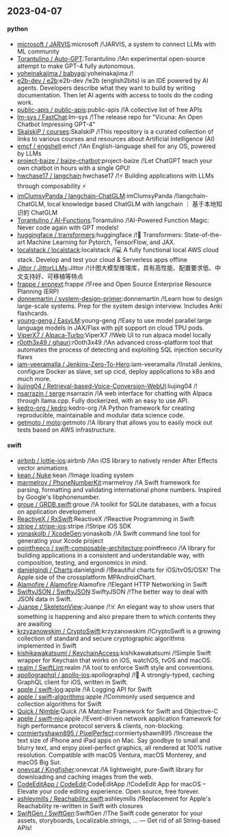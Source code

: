 ## 2023-04-07

#### python
* [microsoft / JARVIS](https://github.com/microsoft/JARVIS):microsoft /!JARVIS, a system to connect LLMs with ML community
* [Torantulino / Auto-GPT](https://github.com/Torantulino/Auto-GPT):Torantulino /!An experimental open-source attempt to make GPT-4 fully autonomous.
* [yoheinakajima / babyagi](https://github.com/yoheinakajima/babyagi):yoheinakajima /!
* [e2b-dev / e2b](https://github.com/e2b-dev/e2b):e2b-dev /!e2b (english2bits) is an IDE powered by AI agents. Developers describe what they want to build by writing documentation. Then let AI agents with access to tools do the coding work.
* [public-apis / public-apis](https://github.com/public-apis/public-apis):public-apis /!A collective list of free APIs
* [lm-sys / FastChat](https://github.com/lm-sys/FastChat):lm-sys /!The release repo for "Vicuna: An Open Chatbot Impressing GPT-4"
* [SkalskiP / courses](https://github.com/SkalskiP/courses):SkalskiP /!This repository is a curated collection of links to various courses and resources about Artificial Intelligence (AI)
* [emcf / engshell](https://github.com/emcf/engshell):emcf /!An English-language shell for any OS, powered by LLMs
* [project-baize / baize-chatbot](https://github.com/project-baize/baize-chatbot):project-baize /!Let ChatGPT teach your own chatbot in hours with a single GPU!
* [hwchase17 / langchain](https://github.com/hwchase17/langchain):hwchase17 /!⚡
Building applications with LLMs through composability
⚡
* [imClumsyPanda / langchain-ChatGLM](https://github.com/imClumsyPanda/langchain-ChatGLM):imClumsyPanda /!langchain-ChatGLM, local knowledge based ChatGLM with langchain ｜ 基于本地知识的 ChatGLM
* [Torantulino / AI-Functions](https://github.com/Torantulino/AI-Functions):Torantulino /!AI-Powered Function Magic: Never code again with GPT models!
* [huggingface / transformers](https://github.com/huggingface/transformers):huggingface /!🤗
Transformers: State-of-the-art Machine Learning for Pytorch, TensorFlow, and JAX.
* [localstack / localstack](https://github.com/localstack/localstack):localstack /!💻
A fully functional local AWS cloud stack. Develop and test your cloud & Serverless apps offline
* [Jittor / JittorLLMs](https://github.com/Jittor/JittorLLMs):Jittor /!计图大模型推理库，具有高性能、配置要求低、中文支持好、可移植等特点
* [frappe / erpnext](https://github.com/frappe/erpnext):frappe /!Free and Open Source Enterprise Resource Planning (ERP)
* [donnemartin / system-design-primer](https://github.com/donnemartin/system-design-primer):donnemartin /!Learn how to design large-scale systems. Prep for the system design interview. Includes Anki flashcards.
* [young-geng / EasyLM](https://github.com/young-geng/EasyLM):young-geng /!Easy to use model parallel large language models in JAX/Flax with pjit support on cloud TPU pods.
* [ViperX7 / Alpaca-Turbo](https://github.com/ViperX7/Alpaca-Turbo):ViperX7 /!Web UI to run alpaca model locally
* [r0oth3x49 / ghauri](https://github.com/r0oth3x49/ghauri):r0oth3x49 /!An advanced cross-platform tool that automates the process of detecting and exploiting SQL injection security flaws
* [iam-veeramalla / Jenkins-Zero-To-Hero](https://github.com/iam-veeramalla/Jenkins-Zero-To-Hero):iam-veeramalla /!Install Jenkins, configure Docker as slave, set up cicd, deploy applications to k8s and much more.
* [liujing04 / Retrieval-based-Voice-Conversion-WebUI](https://github.com/liujing04/Retrieval-based-Voice-Conversion-WebUI):liujing04 /!
* [nsarrazin / serge](https://github.com/nsarrazin/serge):nsarrazin /!A web interface for chatting with Alpaca through llama.cpp. Fully dockerized, with an easy to use API.
* [kedro-org / kedro](https://github.com/kedro-org/kedro):kedro-org /!A Python framework for creating reproducible, maintainable and modular data science code.
* [getmoto / moto](https://github.com/getmoto/moto):getmoto /!A library that allows you to easily mock out tests based on AWS infrastructure.

#### swift
* [airbnb / lottie-ios](https://github.com/airbnb/lottie-ios):airbnb /!An iOS library to natively render After Effects vector animations
* [kean / Nuke](https://github.com/kean/Nuke):kean /!Image loading system
* [marmelroy / PhoneNumberKit](https://github.com/marmelroy/PhoneNumberKit):marmelroy /!A Swift framework for parsing, formatting and validating international phone numbers. Inspired by Google's libphonenumber.
* [groue / GRDB.swift](https://github.com/groue/GRDB.swift):groue /!A toolkit for SQLite databases, with a focus on application development
* [ReactiveX / RxSwift](https://github.com/ReactiveX/RxSwift):ReactiveX /!Reactive Programming in Swift
* [stripe / stripe-ios](https://github.com/stripe/stripe-ios):stripe /!Stripe iOS SDK
* [yonaskolb / XcodeGen](https://github.com/yonaskolb/XcodeGen):yonaskolb /!A Swift command line tool for generating your Xcode project
* [pointfreeco / swift-composable-architecture](https://github.com/pointfreeco/swift-composable-architecture):pointfreeco /!A library for building applications in a consistent and understandable way, with composition, testing, and ergonomics in mind.
* [danielgindi / Charts](https://github.com/danielgindi/Charts):danielgindi /!Beautiful charts for iOS/tvOS/OSX! The Apple side of the crossplatform MPAndroidChart.
* [Alamofire / Alamofire](https://github.com/Alamofire/Alamofire):Alamofire /!Elegant HTTP Networking in Swift
* [SwiftyJSON / SwiftyJSON](https://github.com/SwiftyJSON/SwiftyJSON):SwiftyJSON /!The better way to deal with JSON data in Swift.
* [Juanpe / SkeletonView](https://github.com/Juanpe/SkeletonView):Juanpe /!☠️
An elegant way to show users that something is happening and also prepare them to which contents they are awaiting
* [krzyzanowskim / CryptoSwift](https://github.com/krzyzanowskim/CryptoSwift):krzyzanowskim /!CryptoSwift is a growing collection of standard and secure cryptographic algorithms implemented in Swift
* [kishikawakatsumi / KeychainAccess](https://github.com/kishikawakatsumi/KeychainAccess):kishikawakatsumi /!Simple Swift wrapper for Keychain that works on iOS, watchOS, tvOS and macOS.
* [realm / SwiftLint](https://github.com/realm/SwiftLint):realm /!A tool to enforce Swift style and conventions.
* [apollographql / apollo-ios](https://github.com/apollographql/apollo-ios):apollographql /!📱
A strongly-typed, caching GraphQL client for iOS, written in Swift.
* [apple / swift-log](https://github.com/apple/swift-log):apple /!A Logging API for Swift
* [apple / swift-algorithms](https://github.com/apple/swift-algorithms):apple /!Commonly used sequence and collection algorithms for Swift
* [Quick / Nimble](https://github.com/Quick/Nimble):Quick /!A Matcher Framework for Swift and Objective-C
* [apple / swift-nio](https://github.com/apple/swift-nio):apple /!Event-driven network application framework for high performance protocol servers & clients, non-blocking.
* [cormiertyshawn895 / PixelPerfect](https://github.com/cormiertyshawn895/PixelPerfect):cormiertyshawn895 /!Increase the text size of iPhone and iPad apps on Mac. Say goodbye to small and blurry text, and enjoy pixel-perfect graphics, all rendered at 100% native resolution. Compatible with macOS Ventura, macOS Monterey, and macOS Big Sur.
* [onevcat / Kingfisher](https://github.com/onevcat/Kingfisher):onevcat /!A lightweight, pure-Swift library for downloading and caching images from the web.
* [CodeEditApp / CodeEdit](https://github.com/CodeEditApp/CodeEdit):CodeEditApp /!CodeEdit App for macOS – Elevate your code editing experience. Open source, free forever.
* [ashleymills / Reachability.swift](https://github.com/ashleymills/Reachability.swift):ashleymills /!Replacement for Apple's Reachability re-written in Swift with closures
* [SwiftGen / SwiftGen](https://github.com/SwiftGen/SwiftGen):SwiftGen /!The Swift code generator for your assets, storyboards, Localizable.strings, … — Get rid of all String-based APIs!
